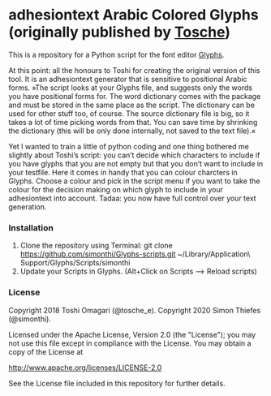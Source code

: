 # adhesiontext Arabic Colored Glyphs (originally published by [Tosche](https://github.com/Tosche))

This is a repository for a Python script for the font editor [Glyphs](http://glyphsapp.com/).

At this point: all the honours to Toshi for creating the original version of this tool. It is an adhesiontext generator that is sensitive to positional Arabic forms.
»The script looks at your Glyphs file, and suggests only the words you have positional forms for. The word dictionary comes with the package and must be stored in the same place as the script. The dictionary can be used for other stuff too, of course.
The source dictionary file is big, so it takes a lot of time picking words from that. You can save time by shrinking the dictionary (this will be only done internally, not saved to the text file).«

Yet I wanted to train a little of python coding and one thing bothered me slightly about Toshi’s script: you can’t decide which characters to include if you have glyphs that you are not empty but that you don’t want to include in your testfile.
Here it comes in handy that you can colour charcters in Glyphs. Choose a colour and pick in the script menu if you want to take the colour for the decision making on which glyph to include in your adhesiontext into account. Tadaa: you now have full control over your text generation.

### Installation

1. Clone the repository using Terminal: git clone https://github.com/simonthi/Glyphs-scripts.git ~/Library/Application\ Support/Glyphs/Scripts/simonthi
2. Update your Scripts in Glyphs. (Alt+Click on Scripts --> Reload scripts)


### License

Copyright 2018 Toshi Omagari (@tosche_e).
Copyright 2020 Simon Thiefes (@simonthi).

Licensed under the Apache License, Version 2.0 (the "License");
you may not use this file except in compliance with the License.
You may obtain a copy of the License at

http://www.apache.org/licenses/LICENSE-2.0

See the License file included in this repository for further details.

